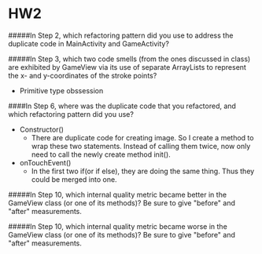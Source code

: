 HW2
========

#####In Step 2, which refactoring pattern did you use to address the duplicate code in MainActivity and GameActivity?



#####In Step 3, which two code smells (from the ones discussed in class) are exhibited by GameView via its use of separate ArrayLists to represent the x- and y-coordinates of the stroke points?
- Primitive type obssession

####In Step 6, where was the duplicate code that you refactored, and which refactoring pattern did you use?
- Constructor()
  - There are duplicate code for creating image. So I create a method to wrap these two statements. Instead of calling them twice, now only need to call the newly create method init().
- onTouchEvent()  
  - In the first two if(or if else), they are doing the same thing. Thus they could be merged into one.


#####In Step 10, which internal quality metric became better in the GameView class (or one of its methods)? Be sure to give "before" and "after" measurements.


#####In Step 10, which internal quality metric became worse in the GameView class (or one of its methods)? Be sure to give "before" and "after" measurements.
